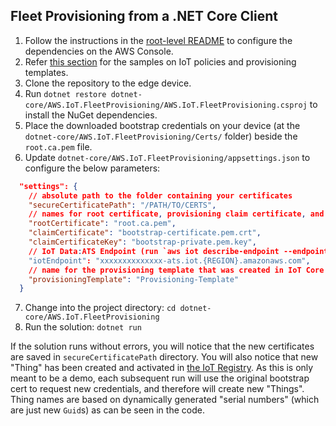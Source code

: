## Fleet Provisioning from a .NET Core Client

1. Follow the instructions in the [root-level README](../README.md) to configure the dependencies on the AWS Console.
2. Refer [this section](../README.md#see-below-for-examples-of-necessary-artifacts-as-part-of-this-solution) for the samples on IoT policies and provisioning templates.
3. Clone the repository to the edge device.
4. Run `dotnet restore dotnet-core/AWS.IoT.FleetProvisioning/AWS.IoT.FleetProvisioning.csproj` to install the NuGet dependencies.
5. Place the downloaded bootstrap credentials on your device (at the `dotnet-core/AWS.IoT.FleetProvisioning/Certs/` folder) beside the `root.ca.pem` file.
6. Update `dotnet-core/AWS.IoT.FleetProvisioning/appsettings.json` to configure the below parameters:
```json
  "settings": {
    // absolute path to the folder containing your certificates
    "secureCertificatePath": "/PATH/TO/CERTS",
    // names for root certificate, provisioning claim certificate, and private key.
    "rootCertificate": "root.ca.pem",
    "claimCertificate": "bootstrap-certificate.pem.crt",
    "claimCertificateKey": "bootstrap-private.pem.key",
    // IoT Data:ATS Endpoint (run `aws iot describe-endpoint --endpoint-type iot:Data-ATS` to get this value)
    "iotEndpoint": "xxxxxxxxxxxxxx-ats.iot.{REGION}.amazonaws.com",
    // name for the provisioning template that was created in IoT Core
    "provisioningTemplate": "Provisioning-Template"
  }
```
7. Change into the project directory: `cd dotnet-core/AWS.IoT.FleetProvisioning`
8. Run the solution: `dotnet run`

If the solution runs without errors, you will notice that the new certificates are saved in `secureCertificatePath` directory. You will also notice that new "Thing" has been created and activated in [the IoT Registry](https://console.aws.amazon.com/iot/home#/thinghub). As this is only meant to be a demo, each subsequent run will use the original bootstrap cert to request new credentials, and therefore will create new "Things". Thing names are based on dynamically generated "serial numbers" (which are just new `Guid`s) as can be seen in the code.